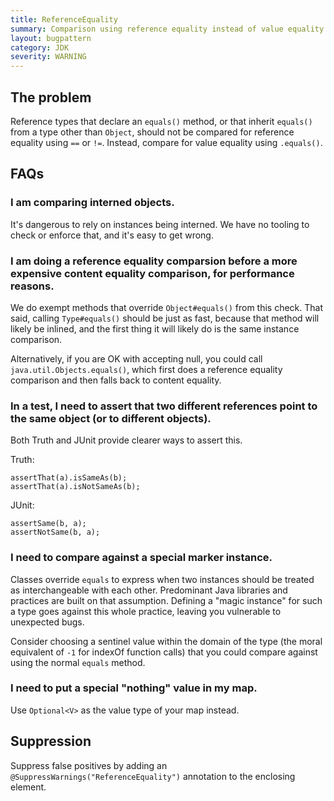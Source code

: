 ```yaml
---
title: ReferenceEquality
summary: Comparison using reference equality instead of value equality
layout: bugpattern
category: JDK
severity: WARNING
---
```


<!--
*** AUTO-GENERATED, DO NOT MODIFY ***
To make changes, edit the @BugPattern annotation or the explanation in docs/bugpattern.
-->

## The problem
Reference types that declare an `equals()` method, or that inherit `equals()`
from a type other than `Object`, should not be compared for reference equality
using `==` or `!=`. Instead, compare for value equality using `.equals()`.

## FAQs

### I am comparing interned objects.

It's dangerous to rely on instances being interned. We have no tooling to check
or enforce that, and it's easy to get wrong.

### I am doing a reference equality comparsion before a more expensive content equality comparison, for performance reasons.

We do exempt methods that override `Object#equals()` from this check. That said,
calling `Type#equals()` should be just as fast, because that method will likely
be inlined, and the first thing it will likely do is the same instance
comparison.

Alternatively, if you are OK with accepting null, you could call
`java.util.Objects.equals()`, which first does a reference equality comparison
and then falls back to content equality.

### In a test, I need to assert that two different references point to the same object (or to different objects).

Both Truth and JUnit provide clearer ways to assert this.

Truth:

```
assertThat(a).isSameAs(b);
assertThat(a).isNotSameAs(b);
```

JUnit:

```
assertSame(b, a);
assertNotSame(b, a);
```

### I need to compare against a special marker instance.

Classes override `equals` to express when two instances should be treated as
interchangeable with each other. Predominant Java libraries and practices are
built on that assumption. Defining a "magic instance" for such a type goes
against this whole practice, leaving you vulnerable to unexpected bugs.

Consider choosing a sentinel value within the domain of the type (the moral
equivalent of `-1` for indexOf function calls) that you could compare against
using the normal `equals` method.

### I need to put a special "nothing" value in my map.

Use `Optional<V>` as the value type of your map instead.

## Suppression
Suppress false positives by adding an `@SuppressWarnings("ReferenceEquality")` annotation to the enclosing element.
